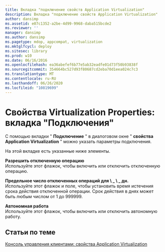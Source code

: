 ```yaml
---
title: Вкладка "подключение свойств Application Virtualization"
description: Вкладка "подключение свойств Application Virtualization"
author: dansimp
ms.assetid: e07c1352-a2be-4d99-9968-daba515bcde2
ms.reviewer: ''
manager: dansimp
ms.author: dansimp
ms.pagetype: mdop, appcompat, virtualization
ms.mktglfcycl: deploy
ms.sitesec: library
ms.prod: w10
ms.date: 06/16/2016
ms.openlocfilehash: ea36abefef6b77e5ab32eadfe01d73f50b93838f
ms.sourcegitcommit: 354664bc527d93f80687cd2eba70d1eea024c7c3
ms.translationtype: MT
ms.contentlocale: ru-RU
ms.lasthandoff: 06/26/2020
ms.locfileid: "10819699"
---
```

# Свойства Virtualization Properties: вкладка "Подключения"


С помощью вкладки " **Подключение** " в диалоговом окне " **свойства Application Virtualization** " можно указать параметры подключения.

На этой вкладке есть указанные ниже элементы.

<a href="" id="allow-disconnected-operation"></a>**Разрешить отключенную операцию**  
Используйте этот флажок, чтобы включить или отключить отключенную операцию.

<a href="" id="limit-disconnected-operation-to------days"></a>**Предельное число отключенных операций для \ _ \ _ дн.**  
Используйте этот флажок и поле, чтобы установить время истечения срока действия отключенной операции. Срок действия в днях может быть любым числом от 1 до 999999.

<a href="" id="work-offline"></a>**Автономная работа**  
Используйте этот флажок, чтобы включить или отключить автономную работу.

## Статьи по теме


[Консоль управления клиентами: свойства Application Virtualization](client-management-console-application-virtualization-properties.md)

 

 





